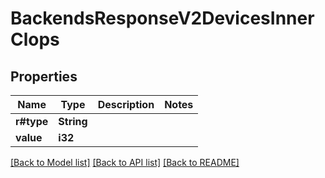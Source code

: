 # BackendsResponseV2DevicesInnerClops

## Properties

Name | Type | Description | Notes
------------ | ------------- | ------------- | -------------
**r#type** | **String** |  | 
**value** | **i32** |  | 

[[Back to Model list]](../README.md#documentation-for-models) [[Back to API list]](../README.md#documentation-for-api-endpoints) [[Back to README]](../README.md)


